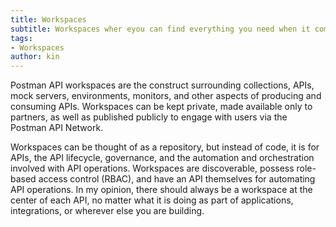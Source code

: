 ```yaml
---
title: Workspaces
subtitle: Workspaces wher eyou can find everything you need when it comes to producing or consuming APIs.
tags:
- Workspaces
author: kin
---
```


Postman API workspaces are the construct surrounding collections, APIs, mock servers, environments, monitors, and other aspects of producing and consuming APIs. Workspaces can be kept private, made available only to partners, as well as published publicly to engage with users via the Postman API Network.

Workspaces can be thought of as a repository, but instead of code, it is for APIs, the API lifecycle, governance, and the automation and orchestration involved with API operations. Workspaces are discoverable, possess role-based access control (RBAC), and have an API themselves for automating API operations. In my opinion, there should always be a workspace at the center of each API, no matter what it is doing as part of applications, integrations, or wherever else you are building.